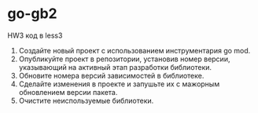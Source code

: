 # go-gb2


HW3 
код в less3
1. Создайте новый проект с использованием инструментария go mod.
2. Опубликуйте проект в репозитории, установив номер версии, указывающий на активный этап
   разработки библиотеки.
3. Обновите номера версий зависимостей в библиотеке.
4. Сделайте изменения в проекте и запушьте их с мажорным обновлением версии пакета.
5. Очистите неиспользуемые библиотеки.
